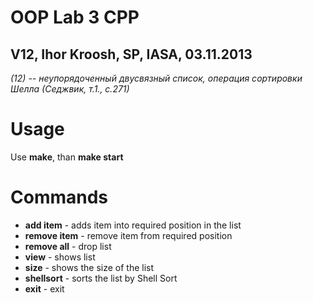 # OOP Lab 3 CPP
## V12, Ihor Kroosh, SP, IASA, 03.11.2013
*(12) -- неупорядоченный двусвязный список, операция сортировки Шелла (Седжвик, т.1., с.271)*

# Usage
Use **make**, than **make start**

# Commands
 - **add item** - adds item into required position in the list
 - **remove item** - remove item from required position
 - **remove all** - drop list
 - **view** - shows list
 - **size** - shows the size of the list
 - **shellsort** - sorts the list by Shell Sort
 - **exit** - exit
